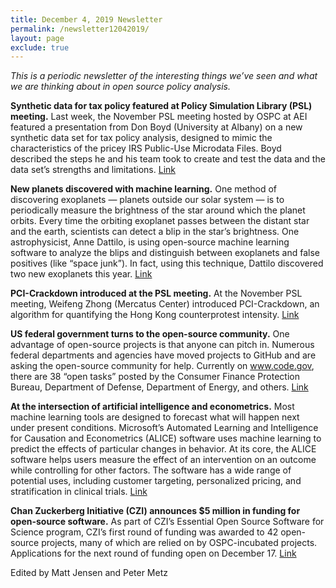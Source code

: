```yaml
---
title: December 4, 2019 Newsletter
permalink: /newsletter12042019/
layout: page
exclude: true
---
```

*This is a periodic newsletter of the interesting things we’ve seen and what we are thinking about in open source policy analysis.*

**Synthetic data for tax policy featured at Policy Simulation Library (PSL) meeting.** Last week, the November PSL meeting hosted by OSPC at AEI featured a presentation from Don Boyd (University at Albany) on a new synthetic data set for tax policy analysis, designed to mimic the characteristics of the pricey IRS Public-Use Microdata Files. Boyd described the steps he and his team took to create and test the data and the data set’s strengths and limitations. [Link](https://www.youtube.com/watch?v=iIWh8BSgF8I&feature=youtu.be&t=480)

**New planets discovered with machine learning.** One method of discovering exoplanets — planets outside our solar system — is to periodically measure the brightness of the star around which the planet orbits. Every time the orbiting exoplanet passes between the distant star and the earth, scientists can detect a blip in the star’s brightness. One astrophysicist, Anne Dattilo, is using open-source machine learning software to analyze the blips and distinguish between exoplanets and false positives (like “space junk”). In fact, using this technique, Dattilo discovered two new exoplanets this year. [Link](https://blog.tensorflow.org/2019/11/identifying-exoplanets-with-neural.html)

**PCI-Crackdown introduced at the PSL meeting.** At the November PSL meeting, Weifeng Zhong (Mercatus Center) introduced PCI-Crackdown, an algorithm for quantifying the Hong Kong counterprotest intensity. [Link](https://www.youtube.com/watch?v=iIWh8BSgF8I&feature=youtu.be&t=35)

**US federal government turns to the open-source community.** One advantage of open-source projects is that anyone can pitch in. Numerous federal departments and agencies have moved projects to GitHub and are asking the open-source community for help. Currently on www.code.gov, there are 38 “open tasks” posted by the Consumer Finance Protection Bureau, Department of Defense, Department of Energy, and others. [Link](https://code.gov/open-tasks)

**At the intersection of artificial intelligence and econometrics.** Most machine learning tools are designed to forecast what will happen next under present conditions. Microsoft’s Automated Learning and Intelligence for Causation and Econometrics (ALICE) software uses machine learning to predict the effects of particular changes in behavior. At its core, the ALICE software helps users measure the effect of an intervention on an outcome while controlling for other factors. The software has a wide range of potential uses, including customer targeting, personalized pricing, and stratification in clinical trials. [Link](https://github.com/microsoft/EconML)

**Chan Zuckerberg Initiative (CZI) announces $5 million in funding for open-source software.** As part of CZI’s Essential Open Source Software for Science program, CZI’s first round of funding was awarded to 42 open-source projects, many of which are relied on by OSPC-incubated projects. Applications for the next round of funding open on December 17. [Link](https://chanzuckerberg.com/newsroom/chan-zuckerberg-initiative-awards-5-million-for-open-source-software-projects-essential-to-science/)

Edited by Matt Jensen and Peter Metz

<br>

<script style="margin-left:-35px" src="//hello.aei.org/js/forms2/js/forms2.min.js"></script>
<form style="margin-left:-35px" id="mktoForm_1256"></form>
<script style="margin-left:-35px" >MktoForms2.loadForm("//app-sj19.marketo.com", "475-PBQ-971", 1256);</script>